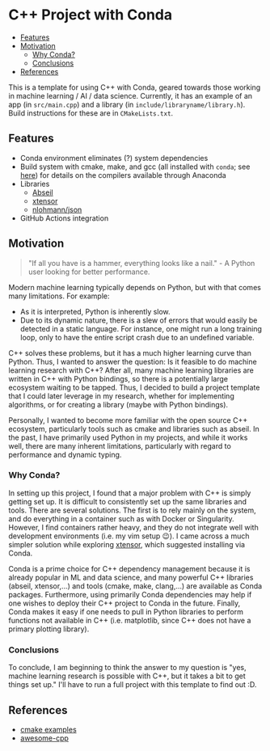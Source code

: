 # C++ Project with Conda

<!-- vim-markdown-toc GFM -->

* [Features](#features)
* [Motivation](#motivation)
  * [Why Conda?](#why-conda)
  * [Conclusions](#conclusions)
* [References](#references)

<!-- vim-markdown-toc -->

This is a template for using C++ with Conda, geared towards those working in
machine learning / AI / data science. Currently, it has an example of an app (in
`src/main.cpp`) and a library (in `include/libraryname/library.h`). Build
instructions for these are in `CMakeLists.txt`.

## Features

- Conda environment eliminates (?) system dependencies
- Build system with cmake, make, and gcc (all installed with `conda`; see
  [here](https://docs.conda.io/projects/conda-build/en/latest/resources/compiler-tools.html))
  for details on the compilers available through Anaconda
- Libraries
  - [Abseil](https://abseil.io)
  - [xtensor](https://xtensor.readthedocs.io/en/latest/)
  - [nlohmann/json](https://github.com/nlohmann/json#serialization--deserialization)
- GitHub Actions integration

## Motivation

> "If all you have is a hammer, everything looks like a nail." - A Python user
> looking for better performance.

Modern machine learning typically depends on Python, but with that comes many
limitations. For example:

- As it is interpreted, Python is inherently slow.
- Due to its dynamic nature, there is a slew of errors that would easily be
  detected in a static language. For instance, one might run a long training
  loop, only to have the entire script crash due to an undefined variable.

C++ solves these problems, but it has a much higher learning curve than Python.
Thus, I wanted to answer the question: Is it feasible to do machine learning
research with C++? After all, many machine learning libraries are written in C++
with Python bindings, so there is a potentially large ecosystem waiting to be
tapped. Thus, I decided to build a project template that I could later leverage
in my research, whether for implementing algorithms, or for creating a library
(maybe with Python bindings).

Personally, I wanted to become more familiar with the open source C++ ecosystem,
particularly tools such as cmake and libraries such as abseil. In the past, I
have primarily used Python in my projects, and while it works well, there are
many inherent limitations, particularly with regard to performance and dynamic
typing.

### Why Conda?

In setting up this project, I found that a major problem with C++ is simply
getting set up. It is difficult to consistently set up the same libraries and
tools. There are several solutions. The first is to rely mainly on the system,
and do everything in a container such as with Docker or Singularity. However, I
find containers rather heavy, and they do not integrate well with development
environments (i.e. my vim setup :wink:). I came across a much simpler solution
while exploring
[xtensor](https://xtensor.readthedocs.io/en/latest/installation.html), which
suggested installing via Conda.

Conda is a prime choice for C++ dependency management because it is already
popular in ML and data science, and many powerful C++ libraries (abseil,
xtensor,...) and tools (cmake, make, clang,...) are available as Conda packages.
Furthermore, using primarily Conda dependencies may help if one wishes to deploy
their C++ project to Conda in the future. Finally, Conda makes it easy if one
needs to pull in Python libraries to perform functions not available in C++
(i.e. matplotlib, since C++ does not have a primary plotting library).

### Conclusions

To conclude, I am beginning to think the answer to my question is "yes, machine
learning research is possible with C++, but it takes a bit to get things set
up." I'll have to run a full project with this template to find out :D.

## References

- [cmake examples](https://github.com/ttroy50/cmake-examples)
- [awesome-cpp](https://github.com/fffaraz/awesome-cpp#artificial-intelligence)
